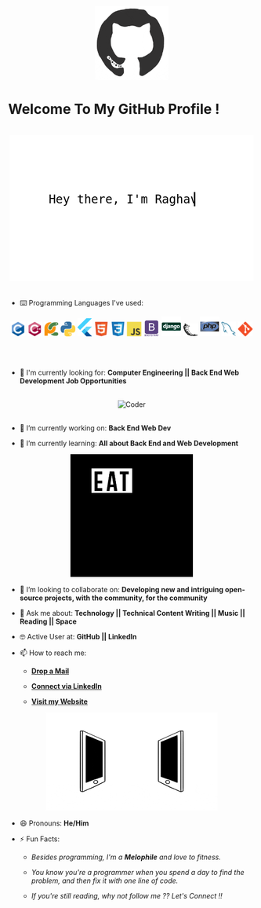 <div align="center">
<img src="https://github.com/Andronovo-bit/Andronovo-bit/blob/master/octo.gif" alt="GitHub Logo" width="150" height="150" />
</div>

# Welcome To My GitHub Profile !

<br/>
<div align="center">
<img src="https://github.com/Andronovo-bit/Andronovo-bit/blob/master/screen.gif" alt="Seyyid Yiğit" />
</div>
<br/>

- ⌨️ Programming Languages I've used:

<div align="center">
 <img src = 'https://github.com/Andronovo-bit/Andronovo-bit/blob/master/images/c-original.svg' width='30'/> <img src = 'https://github.com/Andronovo-bit/Andronovo-bit/blob/master/images/cpp.svg' width='30'/> <img src = 'https://github.com/Andronovo-bit/Andronovo-bit/blob/master/images/pycharm.svg' width='30'/> <img src = 'https://github.com/Andronovo-bit/Andronovo-bit/blob/master/images/python2.png' height='30'/> <img src = 'https://github.com/Andronovo-bit/Andronovo-bit/blob/master/images/flutter-logo.svg' width='30'/> <img src = 'https://github.com/Andronovo-bit/Andronovo-bit/blob/master/images/html.svg' width='30'/> <img src = 'https://github.com/Andronovo-bit/Andronovo-bit/blob/master/images/css.svg' width='30'/> <img src = 'https://github.com/Andronovo-bit/Andronovo-bit/blob/master/images/js.svg' width='30'/> <img src = 'https://github.com/Andronovo-bit/Andronovo-bit/blob/master/images/bootstrap.svg' width='33'/> <img src = 'https://github.com/Andronovo-bit/Andronovo-bit/blob/master/images/django.svg' height='40'/> <img src = 'https://github.com/Andronovo-bit/Andronovo-bit/blob/master/images/flask.png' width='30'/> <img src = 'https://github.com/Andronovo-bit/Andronovo-bit/blob/master/images/php.svg' width='40'/>
 <img src = 'https://github.com/Andronovo-bit/Andronovo-bit/blob/master/images/sql.svg' width='30'/> <img src = 'https://github.com/Andronovo-bit/Andronovo-bit/blob/master/images/git.svg' width='30'/>
</div>

<br/><br/>
- 🙌 I'm currently looking for: **Computer Engineering || Back End Web Development Job Opportunities**
<br/>

<div align="center">
<img src="https://github.com/Andornovo-bit/Andronovo-bit/blob/master/iron-man.gif" alt="Coder" width="400" height="250" />
</div>
<br/>

- 🔭 I’m currently working on: **Back End Web  Dev**

- 🌱 I’m currently learning: **All about Back End and Web Development**


<div align="center">
<img src="https://github.com/Andronovo-bit/Andronovo-bit/blob/master/giphy.webp" alt="eatsleepcode" width="250" height="250" />
</div>

- 👯 I’m looking to collaborate on: **Developing new and intriguing open-source projects, with the community, for the community**

- 💬 Ask me about: **Technology || Technical Content Writing || Music || Reading || Space**

- 🤓 Active User at: **GitHub || LinkedIn**

- 📫 How to reach me:

    * [**Drop a Mail**](mailto:seyyid364@gmail.com)

    * [**Connect via LinkedIn**](https://www.linkedin.com/in/seyyidyigit/)

    * [**Visit my Website**](https://seyyidyigit.com.tr/)
    
<div align="center">
<img src="https://github.com/Andronovo-bit/Andronovo-bit/blob/master/connected.gif" alt="Seyyid Yiğit" width="350" height="200" />
</div>

- 😄 Pronouns: **He/Him**

- ⚡ Fun Facts: 

    * *Besides programming, I'm  a **Melophile** and love to fitness.*

    * *You know you're a programmer when you spend a day to find the problem, and then fix it with one line of code.*
    
    * *If you're still reading, why not follow me ?? Let's Connect !!*

